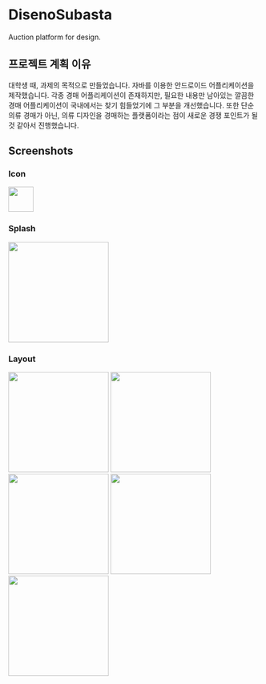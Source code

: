 # DisenoSubasta
Auction platform for design.

## 프로젝트 계획 이유
대학생 때, 과제의 목적으로 만들었습니다.
자바를 이용한 안드로이드 어플리케이션을 제작했습니다.
각종 경매 어플리케이션이 존재하지만, 필요한 내용만 남아있는 깔끔한 경매 어플리케이션이 국내에서는 찾기 힘들었기에 그 부분을 개선했습니다.
또한 단순 의류 경매가 아닌, 의류 디자인을 경매하는 플랫폼이라는 점이 새로운 경쟁 포인트가 될 것 같아서 진행했습니다.

## Screenshots

### Icon
<div>
  <img width="50" src="https://user-images.githubusercontent.com/58302800/100687403-99636780-33c3-11eb-912b-aec405aedc2c.png" />
</div>

### Splash
<div>
  <img width="200" src="https://user-images.githubusercontent.com/58302800/100687514-cc0d6000-33c3-11eb-98b4-2dc73511f91d.jpg" />
</div>

### Layout
<div>
  <img width="200" src="https://user-images.githubusercontent.com/58302800/100687785-4938d500-33c4-11eb-9e6c-1f7c4c68d7bb.png" />
  <img width="200" src="https://user-images.githubusercontent.com/58302800/100687879-771e1980-33c4-11eb-87d1-06e488fee2b3.png" />
  <img width="200" src="https://user-images.githubusercontent.com/58302800/100687994-b0568980-33c4-11eb-8062-19e386562aa5.png" />
  <img width="200" src="https://user-images.githubusercontent.com/58302800/100688046-cb28fe00-33c4-11eb-9742-3b20c7e04179.png" />
  <img width="200" src="https://user-images.githubusercontent.com/58302800/100688121-eeec4400-33c4-11eb-893c-e4319f402e4e.png" />
</div>
